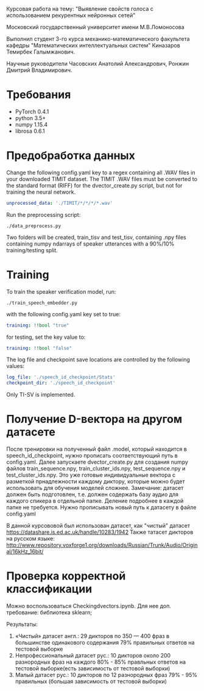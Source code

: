 Курсовая работа на тему: "Выявление свойств голоса с использованием рекурентных нейронных сетей"

Московский государственный университет имени М.В.Ломоносова

Выполнил студент 3-го курса механико-математического факультета кафедры  "Математических интеллектуальных систем" Киназаров Темирбек Галымжанович.

Научные руководители Часовских Анатолий Александрович, Ронжин Дмитрий Владимирович.


# Требования

* PyTorch 0.4.1
* python 3.5+
* numpy 1.15.4
* librosa 0.6.1

# Предобработка данных

Change the following config.yaml key to a regex containing all .WAV files in your downloaded TIMIT dataset. The TIMIT .WAV files must be converted to the standard format (RIFF) for the dvector_create.py script, but not for training the neural network.
```yaml
unprocessed_data: './TIMIT/*/*/*/*.wav'
```
Run the preprocessing script:
```
./data_preprocess.py 
```
Two folders will be created, train_tisv and test_tisv, containing .npy files containing numpy ndarrays of speaker utterances with a 90%/10% training/testing split.

# Training

To train the speaker verification model, run:
```
./train_speech_embedder.py 
```
with the following config.yaml key set to true:
```yaml
training: !!bool "true"
```
for testing, set the key value to:
```yaml
training: !!bool "false"
```
The log file and checkpoint save locations are controlled by the following values:
```yaml
log_file: './speech_id_checkpoint/Stats'
checkpoint_dir: './speech_id_checkpoint'
```
Only TI-SV is implemented.

# Получение D-вектора на другом датасете

После тренировки на полученный файл .model, который находится в speech_id_checkpoint, нужно прописать соответствующий путь в config.yaml. Далее запускаете dvector_create.py для создания numpy файлов train_sequence.npy, train_cluster_ids.npy, test_sequence.npy и test_cluster_ids.npy. 
Это уже готовые индивидуальные вектора с разметкой прнадлежности каждому диктору, которые можно будет использовать для обучения моделей сложнее.
Замечание: датасет должен быть подготовлен, т.е. должен содержать базу аудио для каждого спикера в отдельной папке. Деление подробнее в каждой папке не требуется. Нужно прописывать новый путь к датасету в файле config.yaml

В данной курсововой был использован датасет, как "чистый" датасет https://datashare.is.ed.ac.uk/handle/10283/1942
Также татасет дикторов на русском языке: http://www.repository.voxforge1.org/downloads/Russian/Trunk/Audio/Original/16kHz_16bit/

# Проверка корректной классификации
Можно воспользоваться Checkingdvectors.ipynb. Для нее доп. требование:  библиотека sklearn;

Результаты:
1. «Чистый» датасет англ.:
  29 дикторов по 350 — 400 фраз в большинстве одинакового содержания
  79% правильных ответов на тестовой выборке
2. Непрофессиональный датасет рус.:
  10 дикторов около 200 разнородных фраз на каждого
  80% - 85% правльных ответов на тестовой выборке(есть зависимость от тестовой выборки)
3. Малый датасет рус.:
  10 дикторов по 12 разнородных фраз
  79% - 95% правильных (большая зависимость от тестовой выборки)
